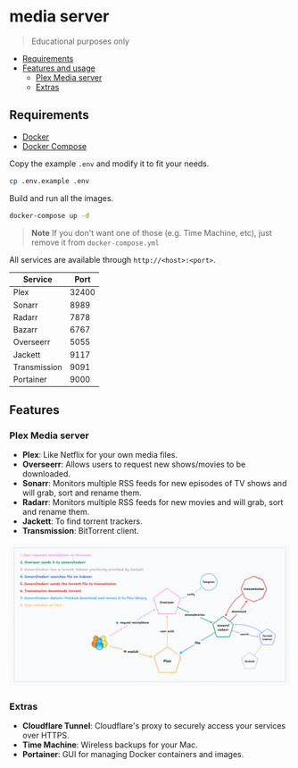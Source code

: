 # media server

> Educational purposes only

- [Requirements](#requirements)
- [Features and
    usage](#features-and-usage)
  - [Plex Media
      server](#plex-media-server)
  - [Extras](#extras)

## Requirements

- [Docker](https://www.docker.com/)
- [Docker Compose](https://docs.docker.com/compose/)

Copy the example `.env` and modify it to fit your needs.

``` bash
cp .env.example .env
```

Build and run all the images.

``` bash
docker-compose up -d
```

> **Note**
> If you don't want one of those (e.g. Time Machine, etc), just remove it from `docker-compose.yml`

All services are available through `http://<host>:<port>`.

| Service          | Port   |
|------------------|--------|
| Plex             | 32400  |
| Sonarr           | 8989   |
| Radarr           | 7878   |
| Bazarr           | 6767   |
| Overseerr        | 5055   |
| Jackett          | 9117   |
| Transmission     | 9091   |
| Portainer        | 9000   |


## Features

### Plex Media server

- **Plex**: Like Netflix for your own media files.
- **Overseerr**: Allows users to request new shows/movies to be
    downloaded.
- **Sonarr**: Monitors multiple RSS feeds for new episodes of TV shows
    and will grab, sort and rename them.
- **Radarr**: Monitors multiple RSS feeds for new movies and will
    grab, sort and rename them.
- **Jackett**: To find torrent trackers.
- **Transmission**: BitTorrent client.

![diagram](./diagram.png)

### Extras

- **Cloudflare Tunnel**: Cloudflare's proxy to securely access your
    services over HTTPS.
- **Time Machine**: Wireless backups for your Mac.
- **Portainer**: GUI for managing Docker containers and images.
